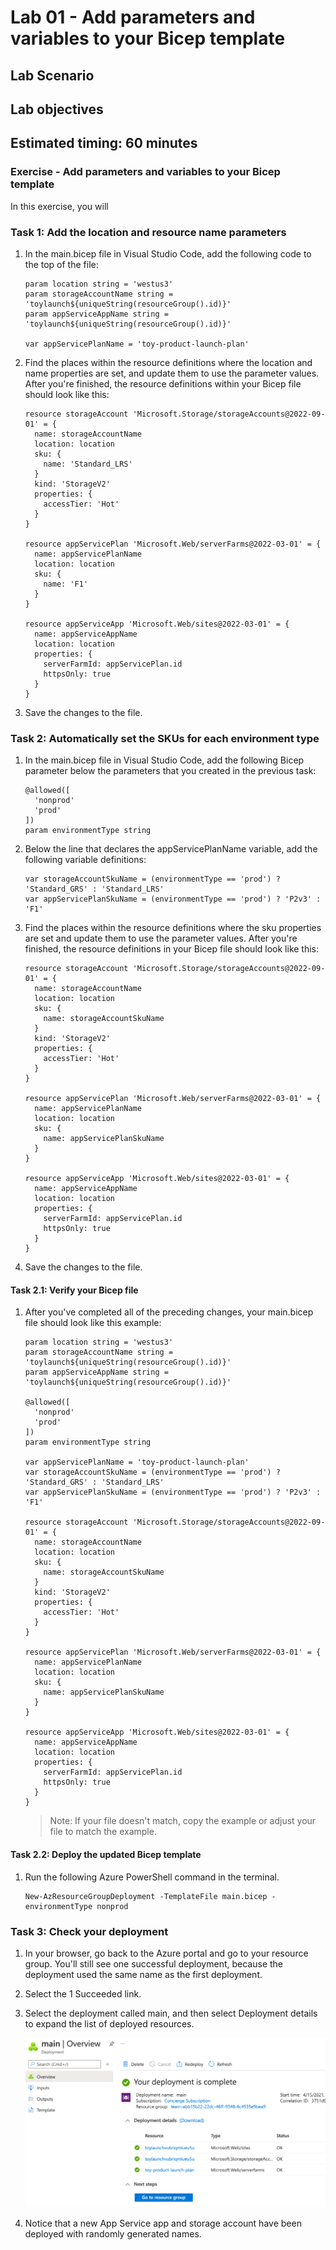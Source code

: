 # Lab 01 - Add parameters and variables to your Bicep template

## Lab Scenario

## Lab objectives

## Estimated timing: 60 minutes

### Exercise - Add parameters and variables to your Bicep template

In this exercise, you will

### Task 1: Add the location and resource name parameters

1. In the main.bicep file in Visual Studio Code, add the following code to the top of the file:

    ```
    param location string = 'westus3'
    param storageAccountName string = 'toylaunch${uniqueString(resourceGroup().id)}'
    param appServiceAppName string = 'toylaunch${uniqueString(resourceGroup().id)}'

    var appServicePlanName = 'toy-product-launch-plan'
    ```

1. Find the places within the resource definitions where the location and name properties are set, and update them to use the parameter values. After you're finished, the resource definitions within your Bicep file should look like this:

    ```
    resource storageAccount 'Microsoft.Storage/storageAccounts@2022-09-01' = {
      name: storageAccountName
      location: location
      sku: {
        name: 'Standard_LRS'
      }
      kind: 'StorageV2'
      properties: {
        accessTier: 'Hot'
      }
    }
    
    resource appServicePlan 'Microsoft.Web/serverFarms@2022-03-01' = {
      name: appServicePlanName
      location: location
      sku: {
        name: 'F1'
      }
    }
    
    resource appServiceApp 'Microsoft.Web/sites@2022-03-01' = {
      name: appServiceAppName
      location: location
      properties: {
        serverFarmId: appServicePlan.id
        httpsOnly: true
      }
    }
    ```

1. Save the changes to the file.

### Task 2: Automatically set the SKUs for each environment type

1. In the main.bicep file in Visual Studio Code, add the following Bicep parameter below the parameters that you created in the previous task:

    ```
    @allowed([
      'nonprod'
      'prod'
    ])
    param environmentType string
    ```

1. Below the line that declares the appServicePlanName variable, add the following variable definitions:

    ```
    var storageAccountSkuName = (environmentType == 'prod') ? 'Standard_GRS' : 'Standard_LRS'
    var appServicePlanSkuName = (environmentType == 'prod') ? 'P2v3' : 'F1'
    ```

1. Find the places within the resource definitions where the sku properties are set and update them to use the parameter values. After you're finished, the resource definitions in your Bicep file should look like this:

    ```
    resource storageAccount 'Microsoft.Storage/storageAccounts@2022-09-01' = {
      name: storageAccountName
      location: location
      sku: {
        name: storageAccountSkuName
      }
      kind: 'StorageV2'
      properties: {
        accessTier: 'Hot'
      }
    }
    
    resource appServicePlan 'Microsoft.Web/serverFarms@2022-03-01' = {
      name: appServicePlanName
      location: location
      sku: {
        name: appServicePlanSkuName
      }
    }
    
    resource appServiceApp 'Microsoft.Web/sites@2022-03-01' = {
      name: appServiceAppName
      location: location
      properties: {
        serverFarmId: appServicePlan.id
        httpsOnly: true
      }
    }
    ```

1. Save the changes to the file.

#### Task 2.1: Verify your Bicep file

1. After you've completed all of the preceding changes, your main.bicep file should look like this example:

    ```
    param location string = 'westus3'
    param storageAccountName string = 'toylaunch${uniqueString(resourceGroup().id)}'
    param appServiceAppName string = 'toylaunch${uniqueString(resourceGroup().id)}'
    
    @allowed([
      'nonprod'
      'prod'
    ])
    param environmentType string
    
    var appServicePlanName = 'toy-product-launch-plan'
    var storageAccountSkuName = (environmentType == 'prod') ? 'Standard_GRS' : 'Standard_LRS'
    var appServicePlanSkuName = (environmentType == 'prod') ? 'P2v3' : 'F1'
    
    resource storageAccount 'Microsoft.Storage/storageAccounts@2022-09-01' = {
      name: storageAccountName
      location: location
      sku: {
        name: storageAccountSkuName
      }
      kind: 'StorageV2'
      properties: {
        accessTier: 'Hot'
      }
    }
    
    resource appServicePlan 'Microsoft.Web/serverFarms@2022-03-01' = {
      name: appServicePlanName
      location: location
      sku: {
        name: appServicePlanSkuName
      }
    }
    
    resource appServiceApp 'Microsoft.Web/sites@2022-03-01' = {
      name: appServiceAppName
      location: location
      properties: {
        serverFarmId: appServicePlan.id
        httpsOnly: true
      }
    }
    ```
    > Note: If your file doesn't match, copy the example or adjust your file to match the example.

#### Task 2.2: Deploy the updated Bicep template

1. Run the following Azure PowerShell command in the terminal.

    ```
    New-AzResourceGroupDeployment -TemplateFile main.bicep -environmentType nonprod
    ```

### Task 3: Check your deployment

1. In your browser, go back to the Azure portal and go to your resource group. You'll still see one successful deployment, because the deployment used the same name as the first deployment.

1. Select the 1 Succeeded link.

1. Select the deployment called main, and then select Deployment details to expand the list of deployed resources.

    ![](./media/6-addparams-details.png)

1. Notice that a new App Service app and storage account have been deployed with randomly generated names.

